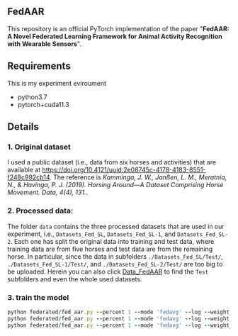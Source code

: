 ## FedAAR

This repository is an official PyTorch implementation of the paper "__FedAAR: A Novel Federated Learning Framework for Animal Activity Recognition with Wearable Sensors__".

## Requirements

This is my experiment eviroument
- python3.7
- pytorch+cuda11.3

## Details
### 1. Original dataset
I used a public dataset (i.e., data from six horses and activities) that are available at
https://doi.org/10.4121/uuid:2e08745c-4178-4183-8551-f248c992cb14. 
The reference is _Kamminga, J. W., Janßen, L. M., Meratnia, N., & Havinga, P. J. (2019). Horsing Around—A Dataset Comprising Horse Movement. Data, 4(4), 131._.

### 2. Processed data:
The folder `data` contains the three processed datasets that are used in our experiment, i.e., `Datasets_Fed_SL`, `Datasets_Fed_SL-1`, and `Datasets_Fed_SL-2`. Each one has split the original data into training and test data, where training data are from five horses and test data are from the remaining horse.
In particular, since the data in subfolders `./Datasets_Fed_SL/Test/`,  `./Datasets_Fed_SL-1/Test/`, and `./Datasets_Fed_SL-2/Test/` are too big to be uploaded. Herein you can also click [Data_FedAAR](https://drive.google.com/drive/folders/1ckWI1HaswGVwvcRoKbrMR7cE9AMbiobY?usp=sharing) to find the `Test` subfolders and even the whole used datasets.

### 3. train the model

```ruby
python federated/fed_aar.py --percent 1 --mode 'fedavg' --log --weight_d 0.15 --wk_iters 1 --seed 3 --beta=5e-2 --temp=1 --data_path 'Datasets_Fed_SL'
python federated/fed_aar.py --percent 1 --mode 'fedavg' --log --weight_d 0.15 --wk_iters 1 --seed 3 --beta=5e-2 --temp=1 --data_path 'Datasets_Fed_SL-1'
python federated/fed_aar.py --percent 1 --mode 'fedavg' --log --weight_d 0.15 --wk_iters 1 --seed 3 --beta=5e-2 --temp=1 --data_path 'Datasets_Fed_SL-2'
```

